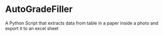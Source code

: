 # AutoGradeFiller
A Python Script that extracts data from table in a paper inside a photo and export it to an excel sheet 
